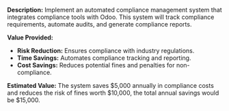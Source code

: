 **Description:**
Implement an automated compliance management system that integrates compliance tools with Odoo. This system will track compliance requirements, automate audits, and generate compliance reports.

**Value Provided:**
- **Risk Reduction:** Ensures compliance with industry regulations.
- **Time Savings:** Automates compliance tracking and reporting.
- **Cost Savings:** Reduces potential fines and penalties for non-compliance.

**Estimated Value:**
The system saves $5,000 annually in compliance costs and reduces the risk of fines worth $10,000, the total annual savings would be $15,000.